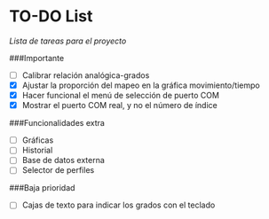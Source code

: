 TO-DO List
==========

*Lista de tareas para el proyecto*

###Importante
- [ ] Calibrar relación analógica-grados
- [x] Ajustar la proporción del mapeo en la gráfica movimiento/tiempo
- [x] Hacer funcional el menú de selección de puerto COM
- [x] Mostrar el puerto COM real, y no el número de índice

###Funcionalidades extra
- [ ] Gráficas
- [ ] Historial
- [ ] Base de datos externa
- [ ] Selector de perfiles

###Baja prioridad
- [ ] Cajas de texto para indicar los grados con el teclado
